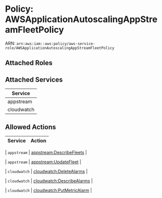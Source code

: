 # Policy: AWSApplicationAutoscalingAppStreamFleetPolicy

ARN: `arn:aws:iam::aws:policy/aws-service-role/AWSApplicationAutoscalingAppStreamFleetPolicy`

## Attached Roles

## Attached Services

| Service |
|---------|
| appstream |
| cloudwatch |

## Allowed Actions

| Service | Action |
|:-------:|--------|

| `appstream` | [appstream:DescribeFleets](../actions.md#appstream:describefleets) |

| `appstream` | [appstream:UpdateFleet](../actions.md#appstream:updatefleet) |

| `cloudwatch` | [cloudwatch:DeleteAlarms](../actions.md#cloudwatch:deletealarms) |

| `cloudwatch` | [cloudwatch:DescribeAlarms](../actions.md#cloudwatch:describealarms) |

| `cloudwatch` | [cloudwatch:PutMetricAlarm](../actions.md#cloudwatch:putmetricalarm) |
